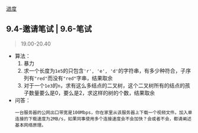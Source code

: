 [进度](https://join.tencentmusic.com/deliver)

## 9.4-邀请笔试 | 9.6-笔试
>19.00-20.40

+ 算法：
	1. 暴力
	2. 求一个长度为`1e5`的只包含`'r', 'e', 'd'`的字符串，有多少种符合，子序列有`"red"`而没有`"red"`字串，结果取余
	3. 对于一个`1e3`的`n`，求有这么多结点的二叉树，这个二叉树所有的结点的孩子数量要么是0，要么是2，求这样的树的个数，结果取余
+ 问答：
	```
	一台服务器的公网出口带宽是100Mbps，你在家里从该服务器上下载一个视频文件。加入单连接的下载速度为2MB/s，如果同事使用多个连接速度会不会加快？会或者不会，都请阐述基本网络原理。
	```